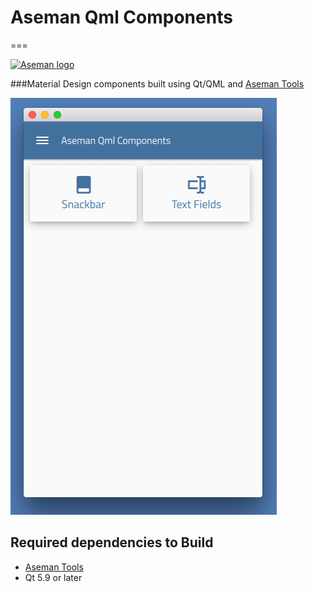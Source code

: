 # Aseman Qml Components
===

[![Aseman logo](http://aseman.co/fa/wp-content/uploads/2018/07/aseman_logo_white-min.png)](http://aseman.co/en)

###Material Design components built using Qt/QML and [Aseman Tools](https://github.com/Aseman-Land/aseman-qt-tools)

![Screenshot](docs/screenshot.png)

## Required dependencies to Build

* [Aseman Tools](https://github.com/Aseman-Land/aseman-qt-tools)
* Qt 5.9 or later
